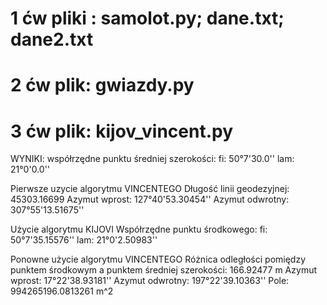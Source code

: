 # 1 ćw pliki : samolot.py; dane.txt; dane2.txt
# 2 ćw plik: gwiazdy.py
# 3 ćw plik: kijov_vincent.py
WYNIKI:
 współrzędne punktu średniej szerokości: fi: 50°7'30.0'' lam: 21°0'0.0''

 Pierwsze uzycie algorytmu VINCENTEGO
 Długość linii geodezyjnej: 45303.16699 
 Azymut wprost: 127°40'53.30454'' 
 Azymut odwrotny: 307°55'13.51675''

 Użycie algorytmu KIJOVI
 Współrzędne punktu środkowego: fi: 50°7'35.15576'' lam: 21°0'2.50983''

 Ponowne użycie algorytmu VINCENTEGO
 Różnica odległości pomiędzy punktem środkowym a punktem średniej szerokości: 166.92477 m 
 Azymut wprost: 17°22'38.93181'' 
 Azymut odwrotny: 197°22'39.10363''
 Pole: 994265196.0813261 m^2



